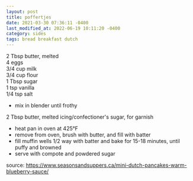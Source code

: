```yaml
---
layout: post
title: poffertjes
date: 2021-03-30 07:36:11 -0400
last_modified_at: 2022-06-19 10:11:20 -0400
category: sides
tags: bread breakfast dutch
---
```


2 Tbsp butter, melted  
4 eggs  
3/4 cup milk  
3/4 cup flour  
1 Tbsp sugar  
1 tsp vanilla  
1/4 tsp salt  
* mix in blender until frothy

2 Tbsp butter, melted
icing/confectioner's sugar, for garnish
* heat pan in oven at 425°F
* remove from oven, brush with butter, and fill with batter
* fill muffin wells 1/2 way with batter and bake for 15-18 minutes, until puffy
  and browned
* serve with compote and powdered sugar

source: <https://www.seasonsandsuppers.ca/mini-dutch-pancakes-warm-blueberry-sauce/>
